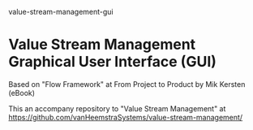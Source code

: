 value-stream-management-gui
# Value Stream Management Graphical User Interface (GUI)

Based on "Flow Framework" at From Project to Product by Mik Kersten (eBook)

This an accompany repository to "Value Stream Management" at https://github.com/vanHeemstraSystems/value-stream-management/
